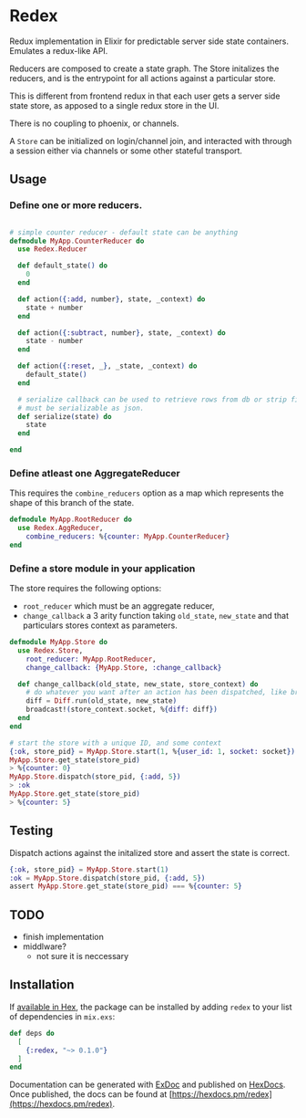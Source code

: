# Redex

Redux implementation in Elixir for predictable server side state containers. Emulates a redux-like API.

Reducers are composed to create a state graph.
The Store initalizes the reducers, and is the entrypoint for all actions against a particular store.

This is different from frontend redux in that each user gets a server side state store, as apposed to a single redux store in the UI.

There is no coupling to phoenix, or channels. 

A `Store` can be initialized on login/channel join, and interacted with through a session either via channels or some other stateful transport.

## Usage

### Define one or more reducers.

```elixir

# simple counter reducer - default state can be anything 
defmodule MyApp.CounterReducer do
  use Redex.Reducer

  def default_state() do
    0
  end

  def action({:add, number}, state, _context) do
    state + number
  end

  def action({:subtract, number}, state, _context) do
    state - number
  end

  def action({:reset, _}, _state, _context) do
    default_state()
  end

  # serialize callback can be used to retrieve rows from db or strip fields.
  # must be serializable as json.
  def serialize(state) do
    state
  end

end
```

### Define atleast one AggregateReducer
This requires the `combine_reducers` option as a map which represents the shape of this branch of the state.

```elixir
defmodule MyApp.RootReducer do
  use Redex.AggReducer, 
    combine_reducers: %{counter: MyApp.CounterReducer}
end
```

### Define a store module in your application

The store requires the following options:
- `root_reducer` which must be an aggregate reducer, 
- `change_callback` a 3 arity function taking `old_state`, `new_state` and that particulars stores context as parameters. 

```elixir
defmodule MyApp.Store do
  use Redex.Store, 
    root_reducer: MyApp.RootReducer,
    change_callback: {MyApp.Store, :change_callback}

  def change_callback(old_state, new_state, store_context) do
    # do whatever you want after an action has been dispatched, like broadcast diffs
    diff = Diff.run(old_state, new_state)
    broadcast!(store_context.socket, %{diff: diff})
  end
end
```

```elixir
# start the store with a unique ID, and some context
{:ok, store_pid} = MyApp.Store.start(1, %{user_id: 1, socket: socket})
MyApp.Store.get_state(store_pid)
> %{counter: 0}
MyApp.Store.dispatch(store_pid, {:add, 5})
> :ok
MyApp.Store.get_state(store_pid)
> %{counter: 5}
```

## Testing
Dispatch actions against the initalized store and assert the state is correct.

```elixir
{:ok, store_pid} = MyApp.Store.start(1)
:ok = MyApp.Store.dispatch(store_pid, {:add, 5})
assert MyApp.Store.get_state(store_pid) === %{counter: 5}
```

## TODO

- finish implementation
- middlware? 
  - not sure it is neccessary


## Installation

If [available in Hex](https://hex.pm/docs/publish), the package can be installed
by adding `redex` to your list of dependencies in `mix.exs`:

```elixir
def deps do
  [
    {:redex, "~> 0.1.0"}
  ]
end
```

Documentation can be generated with [ExDoc](https://github.com/elixir-lang/ex_doc)
and published on [HexDocs](https://hexdocs.pm). Once published, the docs can
be found at [https://hexdocs.pm/redex](https://hexdocs.pm/redex).
